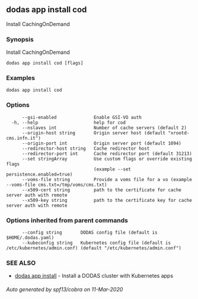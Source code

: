 ## dodas app install cod

Install CachingOnDemand

### Synopsis

Install CachingOnDemand

```
dodas app install cod [flags]
```

### Examples

```
dodas app install cod
```

### Options

```
      --gsi-enabled              Enable GSI-VO auth
  -h, --help                     help for cod
      --nslaves int              Number of cache servers (default 2)
      --origin-host string       Origin server host (default "xrootd-cms.infn.it")
      --origin-port int          Origin server port (default 1094)
      --redirector-host string   Cache redirector host
      --redirector-port int      Cache redirector port (default 31213)
      --set stringArray          Use custom flags or override existing flags 
                                 (example --set persistence.enabled=true)
      --voms-file string         Provide a voms file for a vo (example --voms-file cms.txt=/tmp/voms/cms.txt)
      --x509-cert string         path to the certificate for cache server auth with remote
      --x509-key string          path to the certificate key for cache server auth with remote
```

### Options inherited from parent commands

```
      --config string       DODAS config file (default is $HOME/.dodas.yaml)
      --kubeconfig string   Kubernetes config file (default is /etc/kubernetes/admin.conf) (default "/etc/kubernetes/admin.conf")
```

### SEE ALSO

* [dodas app install](dodas_app_install.md)	 - Install a DODAS cluster with Kubernetes apps

###### Auto generated by spf13/cobra on 11-Mar-2020
